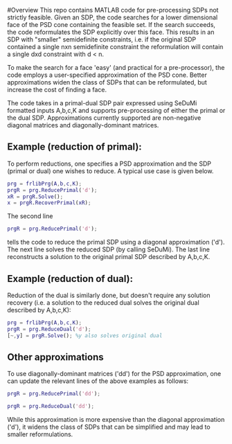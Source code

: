 #Overview
This repo contains MATLAB code for pre-processing SDPs not strictly feasible. Given an SDP, the code searches for a lower dimensional face of the PSD cone containing the feasible set. If the search succeeds, the code reformulates the SDP explicitly over this face. This results in an SDP with "smaller" semidefinite constraints, i.e. if the original SDP contained a single nxn semidefinite constraint the reformulation will contain a single dxd constraint with d < n.

To make the search for a face 'easy' (and practical for a pre-processor), the code employs a user-specified approximation of the PSD cone.   Better approximations widen the class of SDPs that can be reformulated, but increase the cost of finding a face. 

The code takes in a primal-dual SDP pair expressed using  SeDuMi formatted inputs A,b,c,K and supports pre-processing of  either the primal or the dual SDP. Approximations currently supported are non-negative diagonal matrices and diagonally-dominant matrices.


## Example (reduction of primal):
To perform reductions, one specifies a  PSD approximation and the SDP (primal or dual) one wishes to reduce. A typical use case is given below.
```Matlab
prg = frlibPrg(A,b,c,K);
prgR = prg.ReducePrimal('d');
xR = prgR.Solve();
x = prgR.RecoverPrimal(xR);

```
The second line 
```Matlab
prgR = prg.ReducePrimal('d');
```
tells the code to reduce the primal SDP using a diagonal approximation ('d').  The next line solves the reduced SDP (by calling SeDuMi).  The last line reconstructs a solution to the original primal SDP described by A,b,c,K.


## Example (reduction of dual):
Reduction of the dual is similarly done, but doesn't require any solution recovery (i.e. a solution to the reduced dual solves the original dual described by A,b,c,K):

```Matlab
prg = frlibPrg(A,b,c,K);
prgR = prg.ReduceDual('d');
[~,y] = prgR.Solve(); %y also solves original dual

```

## Other approximations
To use diagonally-dominant matrices ('dd') for the PSD approximation, one can update the relevant lines of the above  examples as follows:

```Matlab
prgR = prg.ReducePrimal('dd');
```
```Matlab
prgR = prg.ReduceDual('dd');
```
While this approximation is more expensive than the diagonal approximation ('d'), it widens the class of SDPs that can be simplified and may lead to smaller reformulations.
